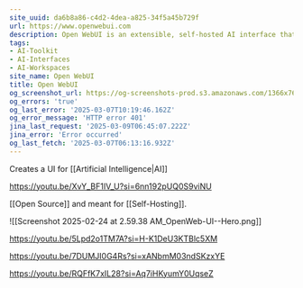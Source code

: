 ```yaml
---
site_uuid: da6b8a86-c4d2-4dea-a825-34f5a45b729f
url: https://www.openwebui.com
description: Open WebUI is an extensible, self-hosted AI interface that adapts to your workflow, all while operating entirely offline.
tags:
- AI-Toolkit
- AI-Interfaces
- AI-Workspaces
site_name: Open WebUI
title: Open WebUI
og_screenshot_url: https://og-screenshots-prod.s3.amazonaws.com/1366x768/80/false/7a21a1eab0163b92630bb1dec4d0a75059952c9aaf66e3cd0b14ac0d5640742b.jpeg
og_errors: 'true'
og_last_error: '2025-03-07T10:19:46.162Z'
og_error_message: 'HTTP error 401'
jina_last_request: '2025-03-09T06:45:07.222Z'
jina_error: 'Error occurred'
og_last_fetch: '2025-03-07T06:13:16.932Z'
---
```


Creates a UI for [[Artificial Intelligence|AI]]

https://youtu.be/XvY_BF1IV_U?si=6nn192pUQ0S9viNU

[[Open Source]] and meant for [[Self-Hosting]]. 

![[Screenshot 2025-02-24 at 2.59.38 AM_OpenWeb-UI--Hero.png]]

https://youtu.be/5Lpd2o1TM7A?si=H-K1DeU3KTBlc5XM

https://youtu.be/7DUMJI0G4Rs?si=xANbmM03ndSKzxYE

https://youtu.be/RQFfK7xIL28?si=Aq7iHKyumY0UqseZ
